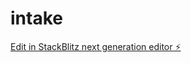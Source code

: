 # intake

[Edit in StackBlitz next generation editor ⚡️](https://stackblitz.com/~/github.com/que1808/intake)